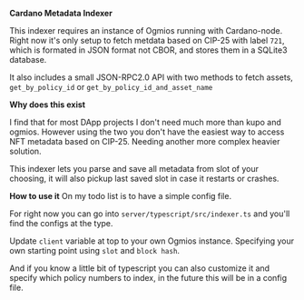 **Cardano Metadata Indexer**

This indexer requires an instance of Ogmios running with Cardano-node. 
Right now it's only setup to fetch metdata based on CIP-25 with label `721`, which is formated in JSON format not CBOR,
and stores them in a SQLite3 database.

It also includes a small JSON-RPC2.0 API with two methods to fetch assets, `get_by_policy_id` or `get_by_policy_id_and_asset_name`

**Why does this exist**

I find that for most DApp projects I don't need much more than kupo and ogmios. However using the two you don't have the easiest way to access NFT metadata based on CIP-25.
Needing another more complex heavier solution.

This indexer lets you parse and save all metadata from slot of your choosing, it will also pickup last saved slot in case it restarts or crashes.

**How to use it**
On my todo list is to have a simple config file. 

For right now you can go into `server/typescript/src/indexer.ts` and you'll find the configs at the type.

Update `client` variable at top to your own Ogmios instance.
Specifying your own starting point using `slot` and `block hash`.

And if you know a little bit of typescript you can also customize it and specify which policy numbers to index, in the future this will be in a config file.



